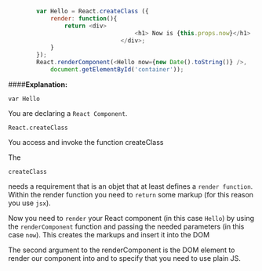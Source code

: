 ```javascript
		var Hello = React.createClass ({
			render: function(){
				return <div>
									<h1> Now is {this.props.now}</h1>
								</div>;
			}
		});
		React.renderComponent(<Hello now={new Date().toString()} />,
			document.getElementById('container'));

```

####**Explanation:**

```
var Hello

```

You are declaring a ```React Component```.

```
React.createClass
```
You access and invoke the function createClass

The 
```
createClass
``` 

needs a requirement that is an objet that at least defines a ```render function```.
Within the render function you need to ```return``` some markup (for this reason you use ```jsx```).

Now you need to ```render``` your React component (in this case ```Hello```) by using the ```renderComponent```
function and passing the needed parameters (in this case ```now```).
This creates the markups and insert it into the DOM

The second argument to the renderComponent is the DOM element to render our component into and to specify that you need to use plain JS.